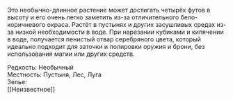Это необычно-длинное растение может достигать четырёх футов в высоту и его очень легко заметить из-за отличительного бело-коричневого окраса. Растёт в пустынях и других засушливых средах из-за низкой необходимости в воде. При нарезании кубиками и кипячении в воде, получается пенистый отвар серебряного цвета, который идеально подходит для заточки и полировки оружия и брони, без использования магии или других средств.

Редкость: Необычный<br>
Местность: Пустыня, Лес, Луга<br>
Зелье:<br>
[[Неизвестное]]